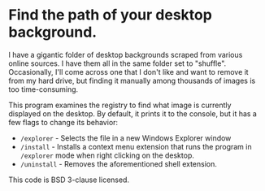 # Find the path of your desktop background.

I have a gigantic folder of desktop backgrounds scraped from various online sources. I have them all in the same folder set to "shuffle".
Occasionally, I'll come across one that I don't like and want to remove it from my hard drive, but finding it manually among thousands of
images is too time-consuming.

This program examines the registry to find what image is currently displayed on the desktop. By default, it prints it to the console, but
it has a few flags to change its behavior:

* `/explorer` - Selects the file in a new Windows Explorer window
* `/install` - Installs a context menu extension that runs the program in `/explorer` mode when right clicking on the desktop.
* `/uninstall` - Removes the aforementioned shell extension.

This code is BSD 3-clause licensed.
